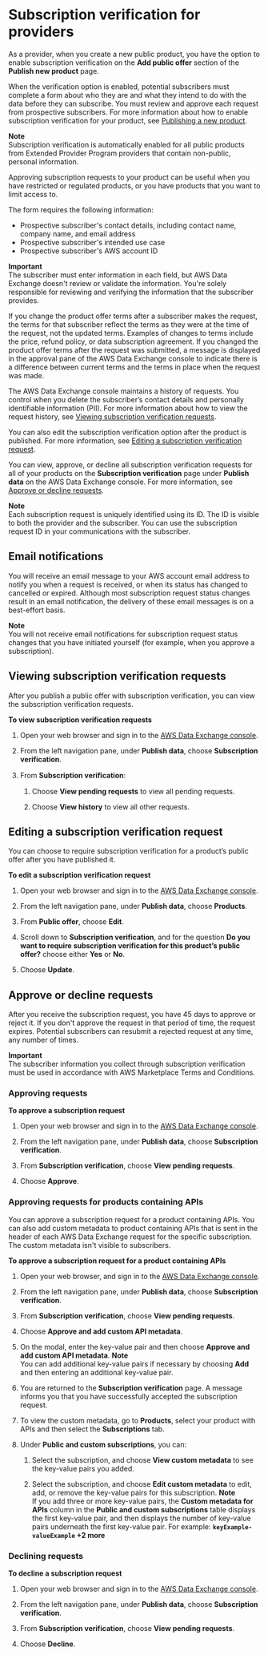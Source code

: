# Subscription verification for providers<a name="subscription-verification-pro"></a>

As a provider, when you create a new public product, you have the option to enable subscription verification on the **Add public offer** section of the **Publish new product** page\. 

When the verification option is enabled, potential subscribers must complete a form about who they are and what they intend to do with the data before they can subscribe\. You must review and approve each request from prospective subscribers\. For more information about how to enable subscription verification for your product, see [Publishing a new product](publishing-products.md)\.

**Note**  
Subscription verification is automatically enabled for all public products from Extended Provider Program providers that contain non\-public, personal information\.

Approving subscription requests to your product can be useful when you have restricted or regulated products, or you have products that you want to limit access to\.

The form requires the following information:
+ Prospective subscriber's contact details, including contact name, company name, and email address
+ Prospective subscriber's intended use case
+ Prospective subscriber's AWS account ID

**Important**  
The subscriber must enter information in each field, but AWS Data Exchange doesn't review or validate the information\. You're solely responsible for reviewing and verifying the information that the subscriber provides\.

If you change the product offer terms after a subscriber makes the request, the terms for that subscriber reflect the terms as they were at the time of the request, not the updated terms\. Examples of changes to terms include the price, refund policy, or data subscription agreement\. If you changed the product offer terms after the request was submitted, a message is displayed in the approval pane of the AWS Data Exchange console to indicate there is a difference between current terms and the terms in place when the request was made\. 

The AWS Data Exchange console maintains a history of requests\. You control when you delete the subscriber’s contact details and personally identifiable information \(PII\)\. For more information about how to view the request history, see [Viewing subscription verification requests](#view-requests)\.

You can also edit the subscription verification option after the product is published\. For more information, see [Editing a subscription verification request](#edit-requests)\.

 You can view, approve, or decline all subscription verification requests for all of your products on the **Subscription verification** page under **Publish data** on the AWS Data Exchange console\. For more information, see [Approve or decline requests](#approve-or-decline-requests)\.

**Note**  
Each subscription request is uniquely identified using its ID\. The ID is visible to both the provider and the subscriber\. You can use the subscription request ID in your communications with the subscriber\.

## Email notifications<a name="email-notifications-pro"></a>

You will receive an email message to your AWS account email address to notify you when a request is received, or when its status has changed to cancelled or expired\. Although most subscription request status changes result in an email notification, the delivery of these email messages is on a best\-effort basis\.

**Note**  
You will not receive email notifications for subscription request status changes that you have initiated yourself \(for example, when you approve a subscription\)\.

## Viewing subscription verification requests<a name="view-requests"></a>

After you publish a public offer with subscription verification, you can view the subscription verification requests\.

**To view subscription verification requests**

1. Open your web browser and sign in to the [AWS Data Exchange console](https://console.aws.amazon.com/dataexchange)\.

1. From the left navigation pane, under **Publish data**, choose **Subscription verification**\.

1. From **Subscription veriﬁcation**:

   1. Choose **View pending requests** to view all pending requests\.

   1. Choose **View history** to view all other requests\.

## Editing a subscription verification request<a name="edit-requests"></a>

You can choose to require subscription verification for a product’s public offer after you have published it\.

**To edit a subscription verification request**

1. Open your web browser and sign in to the [AWS Data Exchange console](https://console.aws.amazon.com/dataexchange)\.

1. From the left navigation pane, under **Publish data**, choose **Products**\.

1. From **Public offer**, choose **Edit**\.

1. Scroll down to **Subscription verification**, and for the question **Do you want to require subscription verification for this product’s public offer?** choose either **Yes** or **No**\.

1. Choose **Update**\.

## Approve or decline requests<a name="approve-or-decline-requests"></a>

After you receive the subscription request, you have 45 days to approve or reject it\. If you don't approve the request in that period of time, the request expires\. Potential subscribers can resubmit a rejected request at any time, any number of times\.

**Important**  
The subscriber information you collect through subscription verification must be used in accordance with AWS Marketplace Terms and Conditions\.

### Approving requests<a name="approve-request"></a>

**To approve a subscription request**

1. Open your web browser and sign in to the [AWS Data Exchange console](https://console.aws.amazon.com/dataexchange)\.

1. From the left navigation pane, under **Publish data**, choose **Subscription verification**\.

1. From **Subscription verification**, choose **View pending requests**\.

1. Choose **Approve**\.

### Approving requests for products containing APIs<a name="approve-add-custom-metadata"></a>

You can approve a subscription request for a product containing APIs\. You can also add custom metadata to product containing APIs that is sent in the header of each AWS Data Exchange request for the specific subscription\. The custom metadata isn't visible to subscribers\.

**To approve a subscription request for a product containing APIs**

1. Open your web browser, and sign in to the [AWS Data Exchange console](https://console.aws.amazon.com/dataexchange)\.

1. From the left navigation pane, under **Publish data**, choose **Subscription verification**\.

1. From **Subscription verification**, choose **View pending requests**\.

1. Choose **Approve and add custom API metadata**\.

1. On the modal, enter the key\-value pair and then choose **Approve and add custom API metadata**\.
**Note**  
You can add additional key\-value pairs if necessary by choosing **Add** and then entering an additional key\-value pair\.

1. You are returned to the **Subscription verification** page\. A message informs you that you have successfully accepted the subscription request\.

1. To view the custom metadata, go to **Products**, select your product with APIs and then select the **Subscriptions** tab\.

1. Under **Public and custom subscriptions**, you can:

   1.  Select the subscription, and choose **View custom metadata** to see the key\-value pairs you added\.

   1.  Select the subscription, and choose **Edit custom metadata** to edit, add, or remove the key\-value pairs for this subscription\.
**Note**  
If you add three or more key\-value pairs, the **Custom metadata for APIs** column in the **Public and custom subscriptions** table displays the first key\-value pair, and then displays the number of key\-value pairs underneath the first key\-value pair\. For example: **`keyExample-valueExample` \+2 more**

### Declining requests<a name="decline-request"></a>

**To decline a subscription request**

1. Open your web browser and sign in to the [AWS Data Exchange console](https://console.aws.amazon.com/dataexchange)\.

1. From the left navigation pane, under **Publish data**, choose **Subscription verification**\.

1. From **Subscription verification**, choose **View pending requests**\.

1. Choose **Decline**\.